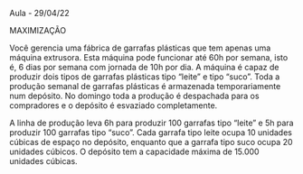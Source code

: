 Aula - 29/04/22

MAXIMIZAÇÃO

Você gerencia uma fábrica de garrafas plásticas que tem apenas uma máquina extrusora. Esta máquina pode funcionar até 60h por semana, isto é, 6 dias por semana com jornada de 10h por dia. A máquina é capaz de produzir dois tipos de garrafas plásticas tipo “leite” e tipo “suco”. Toda a produção semanal de garrafas plásticas é armazenada temporariamente num depósito. No domingo toda a produção é despachada para os compradores e o depósito é esvaziado completamente.

A linha de produção leva 6h para produzir 100 garrafas tipo “leite” e 5h para produzir 100 garrafas tipo “suco”. Cada garrafa tipo leite ocupa 10 unidades cúbicas de espaço no depósito, enquanto que a garrafa tipo suco ocupa 20 unidades cúbicos. O depósito tem a capacidade máxima de 15.000 unidades cúbicas.
